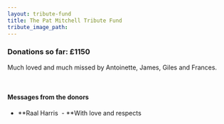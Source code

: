 ```yaml
---
layout: tribute-fund
title: The Pat Mitchell Tribute Fund
tribute_image_path: 
---
```



### Donations so far: &pound;1150

Much loved and much missed by Antoinette, James, Giles and Frances.

&nbsp;

#### Messages from the donors

* **Raal Harris &nbsp;-&nbsp;**With love and respects